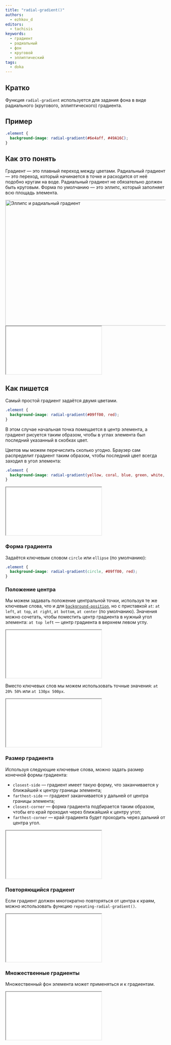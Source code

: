 ```yaml
---
title: "radial-gradient()"
authors:
  - ezhkov_d
editors:
  - tachisis
keywords:
  - градиент
  - радиальный
  - фон
  - круговой
  - эллиптический
tags:
  - doka
---
```


## Кратко

Функция `radial-gradient` используется для задания фона в виде радиального (кругового, эллиптического) градиента.

## Пример

```css
.element {
  background-image: radial-gradient(#6e4aff, #49A16C);
}
```

## Как это понять

Градиент — это плавный переход между цветами. Радиальный градиент — это переход, который начинается в точке и расходится от неё подобно кругам на воде. Радиальный градиент не обязательно должен быть круговым. Форма по умолчанию — это эллипс, который заполняет всю площадь элемента.

<img src="images/ellipse.png" width="920" height="394" alt="Эллипс и радиальный градиент">

<iframe title="Радиальный градиент — radial-gradient() — Дока" src="demos/gradient.html"></iframe>

## Как пишется

Самый простой градиент задаётся двумя цветами.

```css
.element {
  background-image: radial-gradient(#09ff00, red);
}
```

В этом случае начальная точка помещается в центр элемента, а градиент рисуется таким образом, чтобы в углах элемента был последний указанный в скобках цвет.

Цветов мы можем перечислить сколько угодно. Браузер сам распределит градиент таким образом, чтобы последний цвет всегда заходил в угол элемента:

```css
.element {
  background-image: radial-gradient(yellow, coral, blue, green, white, black);
}
```

<iframe title="Простой радиальный градиент — radial-gradient() — Дока" src="demos/simple-gradient.html"></iframe>

### Форма градиента

Задаётся ключевым словом `circle` или `ellipse` (по умолчанию):

```css
.element {
  background-image: radial-gradient(circle, #09ff00, red);
}
```

### Положение центра

Мы можем задавать положение центральной точки, используя те же ключевые слова, что и для [`background-position`](/css/background-position), но с приставкой `at`: `at left`, `at top`, `at right`, `at bottom`, `at center` (по умолчанию). Значения можно сочетать, чтобы поместить центр градиента в нужный угол элемента: `at top left` — центр градиента в верхнем левом углу.

<iframe title="Смещение центральной точки к краям — radial-gradient() — Дока" src="demos/position-sides.html"></iframe>

Вместо ключевых слов мы можем использовать точные значения: `at 20% 50%` или `at 130px 500px`.

<iframe title="Смещение центральной точки — radial-gradient() — Дока" src="demos/position-length.html"></iframe>

### Размер градиента

Используя следующие ключевые слова, можно задать размер конечной формы градиента:

- `closest-side` — градиент имеет такую форму, что заканчивается у ближайшей к центру границы элемента;
- `farthest-side` — градиент заканчивается у дальней от центра границы элемента;
- `closest-corner` — форма градиента подбирается таким образом, чтобы его край проходил через ближайший к центру угол;
- `farthest-corner` — край градиента будет проходить через дальний от центра угол.

<iframe title="Форма радиального градиента — radial-gradient() — Дока" src="demos/shape.html"></iframe>

### Повторяющийся градиент

Если градиент должен многократно повторяться от центра к краям, можно использовать функцию `repeating-radial-gradient()`.

<iframe title="Повторяющийся радиальный градиент — radial-gradient() — Дока" src="demos/repeat.html"></iframe>

### Множественные градиенты

Множественный фон элемента может применяться и к градиентам.

<iframe title="Множественный радиальный градиент — radial-gradient() — Дока" src="demos/multiple.html"></iframe>
